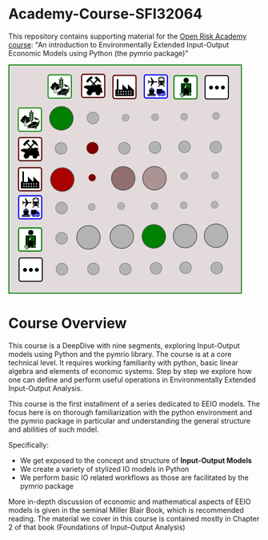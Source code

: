 # Academy-Course-SFI32064

This repository contains supporting material for the [Open Risk Academy course](https://www.openriskacademy.com/course/view.php?id=64): "An introduction to Environmentally Extended Input-Output Economic Models using Python (the pymrio package)"

![US-IO](US-IO.png)


# Course Overview


This course is a DeepDive with nine segments, exploring Input-Output models using Python and the pymrio library. The course is at a core technical level. It requires working familiarity with python, basic linear algebra and elements of economic systems. Step by step we explore how one can define and perform useful operations in Environmentally Extended Input-Output Analysis.

This course is the first installment of a series dedicated to EEIO models. The focus here is on thorough familiarization with the python environment and the pymrio package in particular and understanding the general structure and abilities of such model. 

Specifically:

* We get exposed to the concept and structure of <b>Input-Output Models</b></li>
* We create a variety of stylized IO models in Python</li>
* We perform basic IO related workflows as those are facilitated by the pymrio package</li>

More in-depth discussion of economic and mathematical aspects of EEIO models is given in the seminal Miller Blair Book, which is recommended reading. The material we cover in this course is contained mostly in Chapter 2 of that book (Foundations of Input–Output Analysis)
